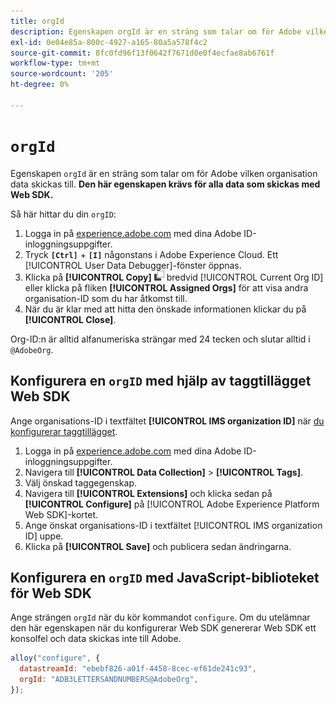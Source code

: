 ```yaml
---
title: orgId
description: Egenskapen orgId är en sträng som talar om för Adobe vilken organisation data skickas till.
exl-id: 0e04e85a-800c-4927-a165-80a5a578f4c2
source-git-commit: 8fc0fd96f13f0642f7671d0e0f4ecfae8ab6761f
workflow-type: tm+mt
source-wordcount: '205'
ht-degree: 0%

---
```


# `orgId`

Egenskapen `orgId` är en sträng som talar om för Adobe vilken organisation data skickas till. **Den här egenskapen krävs för alla data som skickas med Web SDK.**

Så här hittar du din `orgID`:

1. Logga in på [experience.adobe.com](https://experience.adobe.com) med dina Adobe ID-inloggningsuppgifter.
1. Tryck **`[Ctrl]`** + **`[I]`** någonstans i Adobe Experience Cloud. Ett [!UICONTROL User Data Debugger]-fönster öppnas.
1. Klicka på **[!UICONTROL Copy]** ![Kopiera](../../assets/copy.png) bredvid [!UICONTROL Current Org ID] eller klicka på fliken **[!UICONTROL Assigned Orgs]** för att visa andra organisation-ID som du har åtkomst till.
1. När du är klar med att hitta den önskade informationen klickar du på **[!UICONTROL Close]**.

Org-ID:n är alltid alfanumeriska strängar med 24 tecken och slutar alltid i `@AdobeOrg`.

## Konfigurera en `orgID` med hjälp av taggtillägget Web SDK

Ange organisations-ID i textfältet **[!UICONTROL IMS organization ID]** när [du konfigurerar taggtillägget](/help/tags/extensions/client/web-sdk/web-sdk-extension-configuration.md).

1. Logga in på [experience.adobe.com](https://experience.adobe.com) med dina Adobe ID-inloggningsuppgifter.
1. Navigera till **[!UICONTROL Data Collection]** > **[!UICONTROL Tags]**.
1. Välj önskad taggegenskap.
1. Navigera till **[!UICONTROL Extensions]** och klicka sedan på **[!UICONTROL Configure]** på [!UICONTROL Adobe Experience Platform Web SDK]-kortet.
1. Ange önskat organisations-ID i textfältet [!UICONTROL IMS organization ID] uppe.
1. Klicka på **[!UICONTROL Save]** och publicera sedan ändringarna.

## Konfigurera en `orgID` med JavaScript-biblioteket för Web SDK

Ange strängen `orgId` när du kör kommandot `configure`. Om du utelämnar den här egenskapen när du konfigurerar Web SDK genererar Web SDK ett konsolfel och data skickas inte till Adobe.

```js
alloy("configure", {
  datastreamId: "ebebf826-a01f-4458-8cec-ef61de241c93",
  orgId: "ADB3LETTERSANDNUMBERS@AdobeOrg",
});
```
